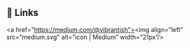 
## 🔗 Links
<a href=”https://medium.com/@vibrantish"><img align=”left” src=”medium.svg" alt=”icon | Medium” width=”21px”/></a>
